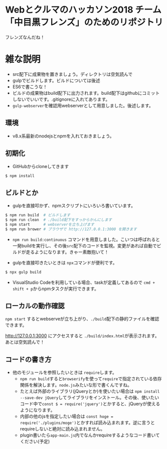 Webとクルマのハッカソン2018 チーム「中目黒フレンズ」のためのリポジトリ
===========================================================

フレンズなんだね！

雑な説明
=======

* src配下に成果物を置きましょう。ディレクトリは空気読んで
* gulpでビルドします。ビルドについては後述
* ES6で書こうな！
* ビルドの成果物はbuild配下に出力されます。build配下はgithubにコミットしないでいいです。.gitignoreに入れてあります。
* `gulp-webserver`を確認用webserverとして用意しました。後述します。

環境
----

* v8.x系最新のnodejsとnpmを入れておきましょう。

初期化
------

* GitHubからcloneしてきます

```sh
$ npm install
```

ビルドとか
------

* gulpを直接叩かず、npmスクリプトにいろいろ書いています。

```sh
$ npm run build  # ビルドします
$ npm run clean  # ./build配下をすっからかんにします
$ npm start      # webserverを立ち上げます
$ npm run brower # ブラウザで http://127.0.0.1:3000 を開きます
```

* `npm run build:continuous` コマンドを用意しました。こいつは呼ばれると一発buildを実行し、その後`src`配下のコードを監視。変更があれば自動でビルドが走るようになります。きゃー素敵抱いて！

* gulpを直接叩きたいときは `npx`コマンドが便利です。

```sh
$ npx gulp build
```

* VisualStudio Codeを利用している場合、taskが定義してあるので `cmd + shift + p`からnpmタスクが実行できます。

ローカルの動作確認
-------

`npm start` するとwebserveが立ち上がり、`./build`配下の静的ファイルを確認できます。

http://127.0.0.1:3000 にアクセスすると `./build/index.html`が表示されます。あとは空気読んで！

コードの書き方
------------

* 他のモジュールを参照したいときは `require`します。
  * `npm run build`すると`browserify`を使って`require`で指定されている依存関係を解決します。`node.js`みたいな形で書くんですね。
  * たとえば外部のライブラリ(jQueryとか)を使いたい場合は `npm install --save-dev jQuery`してライブラリをインストール。その後、使いたいコード中で`const $ = require('jquery')`とかすると、jQueryが使えるようになります。
  * 内部の他のjsを指定したい場合は `const hoge = require('./plugins/moge')`とかすれば読み込まれます。逆に言うとrequireしないと絶対に読み込まれません。
  * plugin書いたら`app-main.js`内でなんかrequireするようなコード書いてください(予定)



